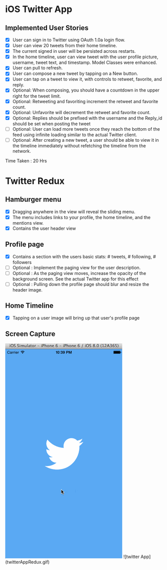 iOS Twitter App 
============================

Implemented User Stories
------------------------

- [x] User can sign in to Twitter using OAuth 1.0a login flow.
- [x] User can view 20 tweets from their home timeline.
- [x] The current signed in user will be persisted across restarts.
- [x] In the home timeline, user can view tweet with the user profile picture, username, tweet text, and timestamp. Model Classes were enhanced.
- [x] User can pull to refresh.
- [x] User can compose a new tweet by tapping on a New button.
- [x] User can tap on a tweet to view it, with controls to retweet, favorite, and reply.
- [x] Optional: When composing, you should have a countdown in the upper right for the tweet limit.
- [x] Optional: Retweeting and favoriting increment the retweet and favorite count.
- [x] Optional: Unfavorite will decrement the retweet and favorite count.
- [x] Optional: Replies should be prefixed with the username and the Reply_id should be set when posting the tweet
- [ ] Optional: User can load more tweets once they reach the bottom of the feed using infinite loading similar to the actual Twitter client.
- [ ] Optional: After creating a new tweet, a user should be able to view it in the timeline immediately without refetching the timeline from the network.

Time Taken : 20 Hrs

Twitter Redux
===============

Hamburger menu
--------------
- [x] Dragging anywhere in the view will reveal the sliding menu.
- [x] The menu includes links to your profile, the home timeline, and the mentions view.
- [x] Contains the user header view

Profile page
------------
- [x] Contains a section with the users basic stats: # tweets, # following, # followers
- [ ] Optional : Implement the paging view for the user description.
- [ ] Optional : As the paging view moves, increase the opacity of the background screen. See the actual Twitter app for this effect
- [ ] Optional : Pulling down the profile page should blur and resize the header image.

Home Timeline
-------------
- [x] Tapping on a user image will bring up that user's profile page

Screen Capture
--------------


![twitter App](twitterApp.gif)
![twitter App] (twitterAppRedux.gif)
